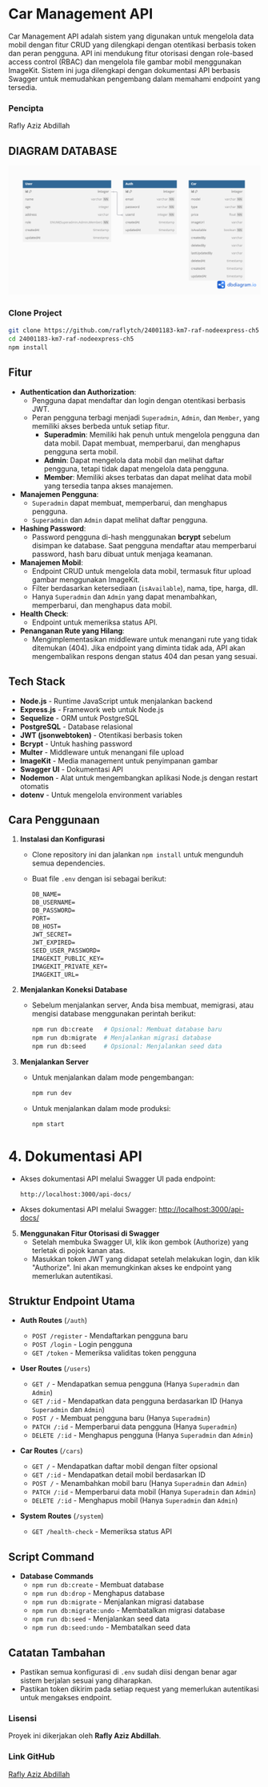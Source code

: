 # Car Management API

Car Management API adalah sistem yang digunakan untuk mengelola data mobil dengan fitur CRUD yang dilengkapi dengan otentikasi berbasis token dan peran pengguna. API ini mendukung fitur otorisasi dengan role-based access control (RBAC) dan mengelola file gambar mobil menggunakan ImageKit. Sistem ini juga dilengkapi dengan dokumentasi API berbasis Swagger untuk memudahkan pengembang dalam memahami endpoint yang tersedia.

### Pencipta

Rafly Aziz Abdillah

## DIAGRAM DATABASE

<img src="./docs/public/DB_DIAGRAM.png">

### Clone Project

```bash
git clone https://github.com/raflytch/24001183-km7-raf-nodeexpress-ch5
cd 24001183-km7-raf-nodeexpress-ch5
npm install
```

## Fitur

- **Authentication dan Authorization**:
  - Pengguna dapat mendaftar dan login dengan otentikasi berbasis JWT.
  - Peran pengguna terbagi menjadi `Superadmin`, `Admin`, dan `Member`, yang memiliki akses berbeda untuk setiap fitur.
    - **Superadmin**: Memiliki hak penuh untuk mengelola pengguna dan data mobil. Dapat membuat, memperbarui, dan menghapus pengguna serta mobil.
    - **Admin**: Dapat mengelola data mobil dan melihat daftar pengguna, tetapi tidak dapat mengelola data pengguna.
    - **Member**: Memiliki akses terbatas dan dapat melihat data mobil yang tersedia tanpa akses manajemen.
- **Manajemen Pengguna**:
  - `Superadmin` dapat membuat, memperbarui, dan menghapus pengguna.
  - `Superadmin` dan `Admin` dapat melihat daftar pengguna.
- **Hashing Password**:
  - Password pengguna di-hash menggunakan **bcrypt** sebelum disimpan ke database. Saat pengguna mendaftar atau memperbarui password, hash baru dibuat untuk menjaga keamanan.
- **Manajemen Mobil**:
  - Endpoint CRUD untuk mengelola data mobil, termasuk fitur upload gambar menggunakan ImageKit.
  - Filter berdasarkan ketersediaan (`isAvailable`), nama, tipe, harga, dll.
  - Hanya `Superadmin` dan `Admin` yang dapat menambahkan, memperbarui, dan menghapus data mobil.
- **Health Check**:
  - Endpoint untuk memeriksa status API.
- **Penanganan Rute yang Hilang**:
  - Mengimplementasikan middleware untuk menangani rute yang tidak ditemukan (404). Jika endpoint yang diminta tidak ada, API akan mengembalikan respons dengan status 404 dan pesan yang sesuai.

## Tech Stack

- **Node.js** - Runtime JavaScript untuk menjalankan backend
- **Express.js** - Framework web untuk Node.js
- **Sequelize** - ORM untuk PostgreSQL
- **PostgreSQL** - Database relasional
- **JWT (jsonwebtoken)** - Otentikasi berbasis token
- **Bcrypt** - Untuk hashing password
- **Multer** - Middleware untuk menangani file upload
- **ImageKit** - Media management untuk penyimpanan gambar
- **Swagger UI** - Dokumentasi API
- **Nodemon** - Alat untuk mengembangkan aplikasi Node.js dengan restart otomatis
- **dotenv** - Untuk mengelola environment variables

## Cara Penggunaan

1. **Instalasi dan Konfigurasi**

   - Clone repository ini dan jalankan `npm install` untuk mengunduh semua dependencies.
   - Buat file `.env` dengan isi sebagai berikut:

     ```plaintext
     DB_NAME=
     DB_USERNAME=
     DB_PASSWORD=
     PORT=
     DB_HOST=
     JWT_SECRET=
     JWT_EXPIRED=
     SEED_USER_PASSWORD=
     IMAGEKIT_PUBLIC_KEY=
     IMAGEKIT_PRIVATE_KEY=
     IMAGEKIT_URL=
     ```

2. **Menjalankan Koneksi Database**

   - Sebelum menjalankan server, Anda bisa membuat, memigrasi, atau mengisi database menggunakan perintah berikut:

     ```bash
     npm run db:create   # Opsional: Membuat database baru
     npm run db:migrate  # Menjalankan migrasi database
     npm run db:seed     # Opsional: Menjalankan seed data
     ```

3. **Menjalankan Server**

   - Untuk menjalankan dalam mode pengembangan:
     ```bash
     npm run dev
     ```
   - Untuk menjalankan dalam mode produksi:
     ```bash
     npm start
     ```

# 4. Dokumentasi API

- Akses dokumentasi API melalui Swagger UI pada endpoint:
  ```plaintext
  http://localhost:3000/api-docs/
  ```
- Akses dokumentasi API melalui Swagger:
  [http://localhost:3000/api-docs/](http://localhost:3000/api-docs/)

5. **Menggunakan Fitur Otorisasi di Swagger**
   - Setelah membuka Swagger UI, klik ikon gembok (Authorize) yang terletak di pojok kanan atas.
   - Masukkan token JWT yang didapat setelah melakukan login, dan klik "Authorize". Ini akan memungkinkan akses ke endpoint yang memerlukan autentikasi.

## Struktur Endpoint Utama

- **Auth Routes** (`/auth`)

  - `POST /register` - Mendaftarkan pengguna baru
  - `POST /login` - Login pengguna
  - `GET /token` - Memeriksa validitas token pengguna

- **User Routes** (`/users`)

  - `GET /` - Mendapatkan semua pengguna (Hanya `Superadmin` dan `Admin`)
  - `GET /:id` - Mendapatkan data pengguna berdasarkan ID (Hanya `Superadmin` dan `Admin`)
  - `POST /` - Membuat pengguna baru (Hanya `Superadmin`)
  - `PATCH /:id` - Memperbarui data pengguna (Hanya `Superadmin`)
  - `DELETE /:id` - Menghapus pengguna (Hanya `Superadmin` dan `Admin`)

- **Car Routes** (`/cars`)

  - `GET /` - Mendapatkan daftar mobil dengan filter opsional
  - `GET /:id` - Mendapatkan detail mobil berdasarkan ID
  - `POST /` - Menambahkan mobil baru (Hanya `Superadmin` dan `Admin`)
  - `PATCH /:id` - Memperbarui data mobil (Hanya `Superadmin` dan `Admin`)
  - `DELETE /:id` - Menghapus mobil (Hanya `Superadmin` dan `Admin`)

- **System Routes** (`/system`)

  - `GET /health-check` - Memeriksa status API

## Script Command

- **Database Commands**
  - `npm run db:create` - Membuat database
  - `npm run db:drop` - Menghapus database
  - `npm run db:migrate` - Menjalankan migrasi database
  - `npm run db:migrate:undo` - Membatalkan migrasi database
  - `npm run db:seed` - Menjalankan seed data
  - `npm run db:seed:undo` - Membatalkan seed data

## Catatan Tambahan

- Pastikan semua konfigurasi di `.env` sudah diisi dengan benar agar sistem berjalan sesuai yang diharapkan.
- Pastikan token dikirim pada setiap request yang memerlukan autentikasi untuk mengakses endpoint.

### Lisensi

Proyek ini dikerjakan oleh **Rafly Aziz Abdillah**.

### Link GitHub

[Rafly Aziz Abdillah](https://github.com/raflytch)
